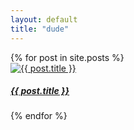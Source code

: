 ```yaml
---
layout: default
title: "dude"
---
```


<section class="col-sm-9 content blogroll">
  {% for post in site.posts %}
  <a href="{{ post.url }}">
    <article class="card bg-dark text-white mb-5 post">
      <img src="https://img.youtube.com/vi/{{ post.youtube_id }}/maxresdefault.jpg" class="card-img" alt="{{ post.title }}">
      <div class="card-img-overlay">
        <h5 class="card-title text-right">{{ post.title }}</h5>
      </div>
    </article>
  </a>
  {% endfor %}
</section>
